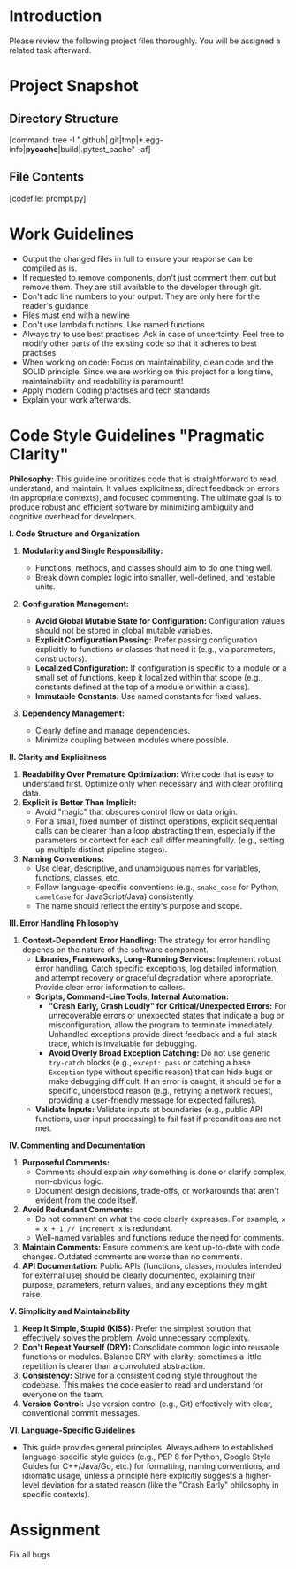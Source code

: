 # Introduction

Please review the following project files thoroughly.
You will be assigned a related task afterward.

# Project Snapshot

## Directory Structure

[command: tree -I ".github|.git|tmp|*.egg-info|__pycache__|build|.pytest_cache" -af]

## File Contents

[codefile: prompt.py]

# Work Guidelines

-   Output the changed files in full to ensure your response can be compiled as is.
-   If requested to remove components, don't just comment them out but remove them. They are still available to the developer through git.
-   Don't add line numbers to your output. They are only here for the reader's guidance
-   Files must end with a newline
-   Don't use lambda functions. Use named functions
-   Always try to use best practises. Ask in case of uncertainty. Feel free to modify other parts of the existing code so that it adheres to best practises
-   When working on code: Focus on maintainability, clean code and the SOLID principle. Since we are working on this project for a long time, maintainability and readability is paramount!
-   Apply modern Coding practises and tech standards
-   Explain your work afterwards.

# Code Style Guidelines "Pragmatic Clarity"

**Philosophy:**
This guideline prioritizes code that is straightforward to read, understand, and maintain. It values explicitness, direct feedback on errors (in appropriate contexts), and focused commenting. The ultimate goal is to produce robust and efficient software by minimizing ambiguity and cognitive overhead for developers.

**I. Code Structure and Organization**

1.  **Modularity and Single Responsibility:**

    -   Functions, methods, and classes should aim to do one thing well.
    -   Break down complex logic into smaller, well-defined, and testable units.

2.  **Configuration Management:**

    -   **Avoid Global Mutable State for Configuration:** Configuration values should not be stored in global mutable variables.
    -   **Explicit Configuration Passing:** Prefer passing configuration explicitly to functions or classes that need it (e.g., via parameters, constructors).
    -   **Localized Configuration:** If configuration is specific to a module or a small set of functions, keep it localized within that scope (e.g., constants defined at the top of a module or within a class).
    -   **Immutable Constants:** Use named constants for fixed values.

3.  **Dependency Management:**
    -   Clearly define and manage dependencies.
    -   Minimize coupling between modules where possible.

**II. Clarity and Explicitness**

1.  **Readability Over Premature Optimization:** Write code that is easy to understand first. Optimize only when necessary and with clear profiling data.
2.  **Explicit is Better Than Implicit:**
    -   Avoid "magic" that obscures control flow or data origin.
    -   For a small, fixed number of distinct operations, explicit sequential calls can be clearer than a loop abstracting them, especially if the parameters or context for each call differ meaningfully. (e.g., setting up multiple distinct pipeline stages).
3.  **Naming Conventions:**
    -   Use clear, descriptive, and unambiguous names for variables, functions, classes, etc.
    -   Follow language-specific conventions (e.g., `snake_case` for Python, `camelCase` for JavaScript/Java) consistently.
    -   The name should reflect the entity's purpose and scope.

**III. Error Handling Philosophy**

1.  **Context-Dependent Error Handling:** The strategy for error handling depends on the nature of the software component.
    -   **Libraries, Frameworks, Long-Running Services:** Implement robust error handling. Catch specific exceptions, log detailed information, and attempt recovery or graceful degradation where appropriate. Provide clear error information to callers.
    -   **Scripts, Command-Line Tools, Internal Automation:**
        -   **"Crash Early, Crash Loudly" for Critical/Unexpected Errors:** For unrecoverable errors or unexpected states that indicate a bug or misconfiguration, allow the program to terminate immediately. Unhandled exceptions provide direct feedback and a full stack trace, which is invaluable for debugging.
        -   **Avoid Overly Broad Exception Catching:** Do not use generic `try-catch` blocks (e.g., `except: pass` or catching a base `Exception` type without specific reason) that can hide bugs or make debugging difficult. If an error is caught, it should be for a specific, understood reason (e.g., retrying a network request, providing a user-friendly message for expected failures).
    -   **Validate Inputs:** Validate inputs at boundaries (e.g., public API functions, user input processing) to fail fast if preconditions are not met.

**IV. Commenting and Documentation**

1.  **Purposeful Comments:**
    -   Comments should explain _why_ something is done or clarify complex, non-obvious logic.
    -   Document design decisions, trade-offs, or workarounds that aren't evident from the code itself.
2.  **Avoid Redundant Comments:**
    -   Do not comment on what the code clearly expresses. For example, `x = x + 1 // Increment x` is redundant.
    -   Well-named variables and functions reduce the need for comments.
3.  **Maintain Comments:** Ensure comments are kept up-to-date with code changes. Outdated comments are worse than no comments.
4.  **API Documentation:** Public APIs (functions, classes, modules intended for external use) should be clearly documented, explaining their purpose, parameters, return values, and any exceptions they might raise.

**V. Simplicity and Maintainability**

1.  **Keep It Simple, Stupid (KISS):** Prefer the simplest solution that effectively solves the problem. Avoid unnecessary complexity.
2.  **Don't Repeat Yourself (DRY):** Consolidate common logic into reusable functions or modules. Balance DRY with clarity; sometimes a little repetition is clearer than a convoluted abstraction.
3.  **Consistency:** Strive for a consistent coding style throughout the codebase. This makes the code easier to read and understand for everyone on the team.
4.  **Version Control:** Use version control (e.g., Git) effectively with clear, conventional commit messages.

**VI. Language-Specific Guidelines**

-   This guide provides general principles. Always adhere to established language-specific style guides (e.g., PEP 8 for Python, Google Style Guides for C++/Java/Go, etc.) for formatting, naming conventions, and idiomatic usage, unless a principle here explicitly suggests a higher-level deviation for a stated reason (like the "Crash Early" philosophy in specific contexts).

# Assignment

Fix all bugs

